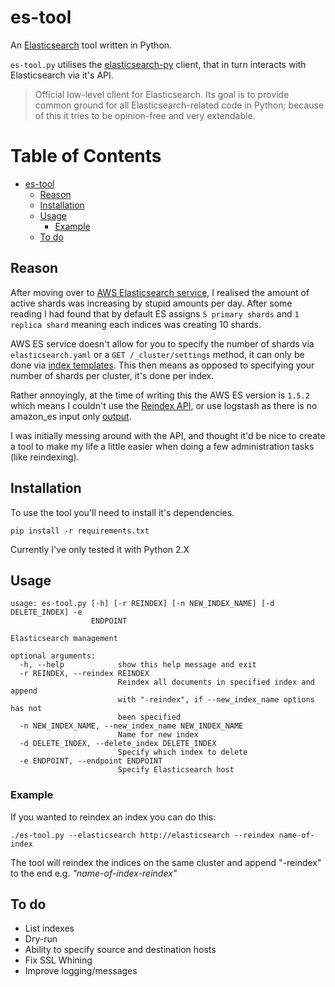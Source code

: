 # es-tool

An [Elasticsearch](https://www.elastic.co/products/elasticsearch) tool written in Python.

`es-tool.py` utilises the [elasticsearch-py](http://elasticsearch-py.readthedocs.io/en/master/) client, that in turn
  interacts with Elasticsearch via it's API.

> Official low-level client for Elasticsearch. Its goal is to provide common ground for all Elasticsearch-related code in Python; because of this it tries to be opinion-free and very extendable.


Table of Contents
=================

  * [es\-tool](#es-tool)
    * [Reason](#reason)
    * [Installation](#installation)
    * [Usage](#usage)
      * [Example](#example)
    * [To do](#to-do)


## Reason

After moving over to [AWS Elasticsearch service](https://aws.amazon.com/elasticsearch-service/), I realised the amount of active shards was increasing by stupid amounts per day. After some reading I had found that by default ES assigns `5 primary shards` and `1 replica shard` meaning each indices was creating 10 shards.

AWS ES service doesn't allow for you to specify the number of shards via `elasticsearch.yaml` or a `GET /_cluster/settings` method, it can only be done via [index templates](https://www.elastic.co/guide/en/elasticsearch/reference/current/indices-templates.html). This then means as opposed to specifying your number of shards per cluster, it's done per index.

Rather annoyingly, at the time of writing this the AWS ES version is `1.5.2` which means I couldn't use the [Reindex API](https://www.elastic.co/guide/en/elasticsearch/reference/current/docs-reindex.html), or use logstash as there is no amazon_es input only [output](https://github.com/awslabs/logstash-output-amazon_es). 

I was initially messing around with the API, and thought it'd be nice to create a tool to make my life a little easier when doing a few administration tasks (like reindexing).


## Installation

To use the tool you'll need to install it's dependencies.

	pip install -r requirements.txt

Currently I've only tested it with Python 2.X


## Usage

	usage: es-tool.py [-h] [-r REINDEX] [-n NEW_INDEX_NAME] [-d DELETE_INDEX] -e
	                  ENDPOINT

	Elasticsearch management

	optional arguments:
	  -h, --help            show this help message and exit
	  -r REINDEX, --reindex REINDEX
	                        Reindex all documents in specified index and append
	                        with "-reindex", if --new_index_name options has not
	                        been specified
	  -n NEW_INDEX_NAME, --new_index_name NEW_INDEX_NAME
	                        Name for new index
	  -d DELETE_INDEX, --delete_index DELETE_INDEX
	                        Specify which index to delete
	  -e ENDPOINT, --endpoint ENDPOINT
	                        Specify Elasticsearch host


### Example

If you wanted to reindex an index you can do this:

	./es-tool.py --elasticsearch http://elasticsearch --reindex name-of-index

The tool will reindex the indices on the same cluster and append "-reindex" to the end e.g. *"name-of-index-reindex"*


## To do

* List indexes
* Dry-run
* Ability to specify source and destination hosts
* Fix SSL Whining
* Improve logging/messages